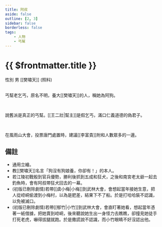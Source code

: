 ```yaml
---
title: 阿叔
aside: false
outline: [2, 3]
sidebar: false
borderless: false
tags:
    - 人物
    - 丐幫
---
```


# {{ $frontmatter.title }}

<ChTabs position="bottom">
	<ChTab title="阿叔">
		<Ch src='/images/characters/other17/normal.webp' position='right'/>
		<ChName nameZh='阿叔' nameEn='Uncle' position='right' />
		<ChTable>
			<ChTr>
				<ChTd isTitle=true>
					性別
				</ChTd>
				<ChTd>
					男
				</ChTd>
			</ChTr>
			<ChTr>
				<ChTd position='center'>  
					[[樊嘯天]] (照料)
				</ChTd>
			</ChTr>
		</ChTable>
	</ChTab>
</ChTabs>
<br><br>

丐幫老乞丐，原名不明，養大[[樊嘯天]]的人，稱她為阿狗。

<br>

說舊派是真正的丐幫。[[王二壯|幫主]]是假乞丐，滿口仁義道德的偽君子。

<br>

在風雨山大會，投票唐門處置時，建議[[李富貴]]附和人數眾多的一邊。
<br clear="all">

## 備註

-   通用立繪。
-   教[[樊嘯天]]名言「狗沒有狗娘養，你卻有！」的本人。
-   若江陵初戰骰到官兵優勢，勝利後抓到五成和狂犬，之後和南宮老太爺一起去釣魚時，會有阿叔帶狂犬回去的一幕。
-   (初版已刪除劇情)若帶[[虞小梅|小梅]]到武林大會，會想起當年接她生意，把人從崆峒偷渡到小梅村，以為是肥差，結果下不了船。於是打哈哈裝不認識，以免被滅口。
-   (初版已刪除劇情)若帶[[郁竹|小竹]]到武林大會，會直盯著她看，想起當年憑著一紙借據，把她賣到崆峒，後來聽說她生出一身怪力去瞧瞧，卻撞見她徒手打死老虎，嚇得拔腿就跑。於是撒謊說不認識，而小竹眼睛不好沒認出他。
